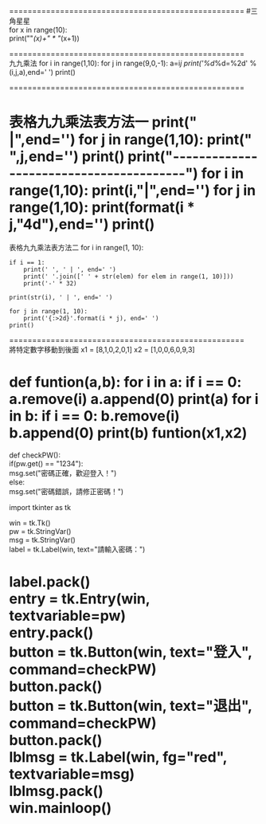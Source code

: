 ===================================================
#三角星星  
for x in range(10):  
    print(""*(x)+" * "*(x+1))  
    
    
===================================================  
九九乘法
for i in range(1,10):
    for j in range(9,0,-1):
        a=i*j
        print('%d*%d=%2d' % (i,j,a),end=' ')
    print()
    
===================================================   

表格九九乘法表方法一
print("  |",end='')
for j in range(1,10):
    print("  ",j,end='')
print()
print("----------------------------------------")
for i in range(1,10):
    print(i,"|",end='')
    for j in range(1,10):
        print(format(i * j,"4d"),end='')
    print()
===================================================  
表格九九乘法表方法二
for i in range(1, 10):

    if i == 1:
        print(' ', ' | ', end=' ')
        print(' '.join([' ' + str(elem) for elem in range(1, 10)]))
        print('-' * 32)

    print(str(i), ' | ', end=' ')

    for j in range(1, 10):
        print('{:>2d}'.format(i * j), end=' ')
    print()  
===================================================  
將特定數字移動到後面
x1 = [8,1,0,2,0,1]
x2 = [1,0,0,6,0,9,3]

def funtion(a,b):
    for i in a:
        if i == 0:
            a.remove(i)
            a.append(0)
    print(a)
    for i in b:
        if i == 0:
            b.remove(i)
            b.append(0)
    print(b)
funtion(x1,x2)
===================================================  
def checkPW():  
    if(pw.get() == "1234"):  
        msg.set("密碼正確，歡迎登入！")  
    else:  
        msg.set("密碼錯誤，請修正密碼！")  

import tkinter as tk  

win = tk.Tk()  
pw = tk.StringVar()  
msg = tk.StringVar()  
label = tk.Label(win, text="請輸入密碼：")  

label.pack()  
entry = tk.Entry(win, textvariable=pw)  
entry.pack()  
button = tk.Button(win, text="登入", command=checkPW)  
button.pack()  
button = tk.Button(win, text="退出", command=checkPW)  
button.pack()  
lblmsg = tk.Label(win, fg="red", textvariable=msg)  
lblmsg.pack()  
win.mainloop()  
===================================================



